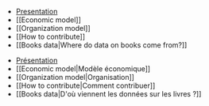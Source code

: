 <!-- LANG:EN, title="About the project"-->

* [Presentation](https://inventaire.io/welcome)
* [[Economic model]]
* [[Organization model]]
* [[How to contribute]]
* [[Books data|Where do data on books come from?]]

<!-- LANG:FR, title="À propos du projet"-->

* [Présentation](https://inventaire.io/welcome)
* [[Economic model|Modèle économique]]
* [[Organization model|Organisation]]
* [[How to contribute|Comment contribuer]]
* [[Books data|D'où viennent les données sur les livres ?]]